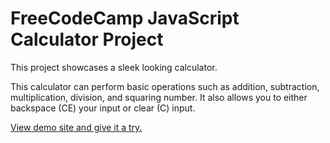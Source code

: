 # FreeCodeCamp JavaScript Calculator Project

This project showcases a sleek looking calculator.

This calculator can perform basic operations such as addition, subtraction, multiplication, division, and squaring number. It also allows you to either backspace (CE) your input or clear (C) input.

[View demo site and give it a try.](http://edwinchen.co/fcc_js_calculator/)
